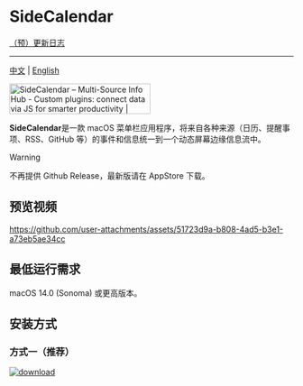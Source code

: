 # SideCalendar

[（预）更新日志](https://github.com/sha2kyou/Sidefy/releases)

---

[中文](https://github.com/sha2kyou/SideCalendar/blob/main/README_ZH.md) | [English](https://github.com/sha2kyou/SideCalendar/blob/main/README.md)

<a href="https://www.producthunt.com/products/sidecalendar-multi-source-info-hub?embed=true&utm_source=badge-featured&utm_medium=badge&utm_source=badge-sidecalendar&#0045;multi&#0045;source&#0045;info&#0045;hub" target="_blank"><img src="https://api.producthunt.com/widgets/embed-image/v1/featured.svg?post_id=1015841&theme=light&t=1757766551818" alt="SideCalendar&#0032;–&#0032;Multi&#0045;Source&#0032;Info&#0032;Hub - Custom&#0032;plugins&#0058;&#0032;connect&#0032;data&#0032;via&#0032;JS&#0032;for&#0032;smarter&#0032;productivity | Product Hunt" style="width: 250px; height: 54px;" width="250" height="54" /></a>

**SideCalendar**是一款 macOS 菜单栏应用程序，将来自各种来源（日历、提醒事项、RSS、GitHub 等）的事件和信息统一到一个动态屏幕边缘信息流中。

>[!WARNING] 
>不再提供 Github Release，最新版请在 AppStore 下载。

## 预览视频

https://github.com/user-attachments/assets/51723d9a-b808-4ad5-b3e1-a73eb5ae34cc

## 最低运行需求
macOS 14.0 (Sonoma) 或更高版本。

## 安装方式

### 方式一（推荐）

[![download](https://oss.tr1ck.cn/image/20250826/6VuezL.png)](https://apps.apple.com/cn/app/sidecalendar/id6751482006)


